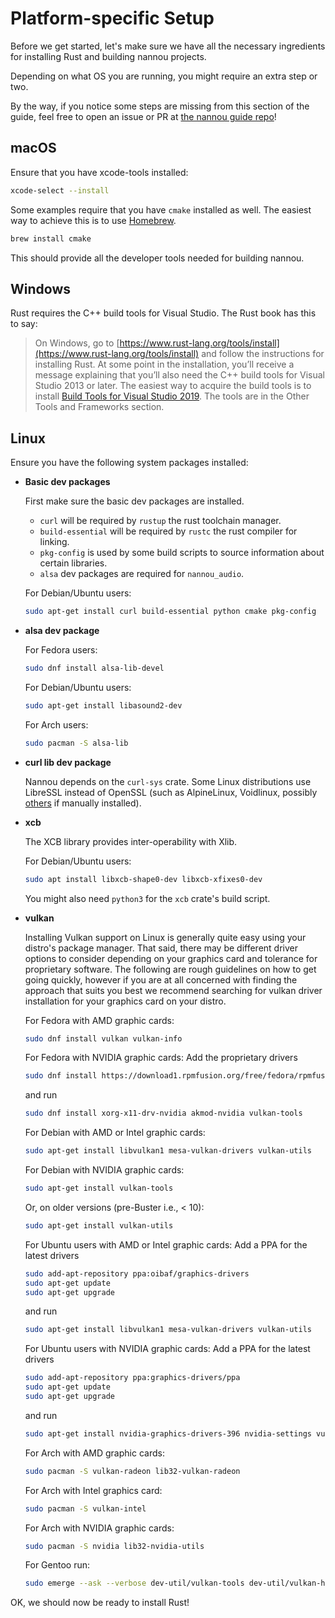 # Platform-specific Setup

Before we get started, let's make sure we have all the necessary ingredients for
installing Rust and building nannou projects.

Depending on what OS you are running, you might require an extra step or two.

By the way, if you notice some steps are missing from this section of the guide,
feel free to open an issue or PR at [the nannou guide
repo](https://github.com/nannou-org/guide)!

## macOS

Ensure that you have xcode-tools installed:

```bash
xcode-select --install
```

Some examples require that you have `cmake` installed as well. The easiest way to achieve this is to use [Homebrew](https://brew.sh).

```bash
brew install cmake
```

This should provide all the developer tools needed for building nannou.

## Windows

Rust requires the C++ build tools for Visual Studio. The Rust book has this to
say:

> On Windows, go to
> [https://www.rust-lang.org/tools/install](https://www.rust-lang.org/tools/install)
> and follow the instructions for installing Rust. At some point in the
> installation, you’ll receive a message explaining that you’ll also need the
> C++ build tools for Visual Studio 2013 or later. The easiest way to acquire
> the build tools is to install [Build Tools for Visual Studio
> 2019](https://www.visualstudio.com/downloads/#build-tools-for-visual-studio-2019).
> The tools are in the Other Tools and Frameworks section.

## Linux

Ensure you have the following system packages installed:

- **Basic dev packages**

  First make sure the basic dev packages are installed.
  - `curl` will be required by `rustup` the rust toolchain manager.
  - `build-essential` will be required by `rustc` the rust compiler for linking.
  - `pkg-config` is used by some build scripts to source information about
    certain libraries.
  - `alsa` dev packages are required for `nannou_audio`.

  For Debian/Ubuntu users:
  ```bash
  sudo apt-get install curl build-essential python cmake pkg-config
  ```

- **alsa dev package**

  For Fedora users:
  ```bash
  sudo dnf install alsa-lib-devel
  ```

  For Debian/Ubuntu users:
  ```bash
  sudo apt-get install libasound2-dev
  ```

  For Arch users:
  ```bash
  sudo pacman -S alsa-lib
  ```

- **curl lib dev package**

  Nannou depends on the `curl-sys` crate. Some Linux distributions use
  LibreSSL instead of OpenSSL (such as AlpineLinux, Voidlinux, possibly
  [others](https://en.wikipedia.org/wiki/LibreSSL#Adoption) if manually
  installed).

- **xcb**

  The XCB library provides inter-operability with Xlib.

  For Debian/Ubuntu users:
  ```bash
  sudo apt install libxcb-shape0-dev libxcb-xfixes0-dev
  ```

  You might also need `python3` for the `xcb` crate's build script.

- **vulkan**

  Installing Vulkan support on Linux is generally quite easy using your
  distro's package manager. That said, there may be different driver
  options to consider depending on your graphics card and tolerance for
  proprietary software. The following are rough guidelines on how to get
  going quickly, however if you are at all concerned with finding the
  approach that suits you best we recommend searching for vulkan driver
  installation for your graphics card on your distro.

  For Fedora with AMD graphic cards:
  ```bash
  sudo dnf install vulkan vulkan-info
  ```

  For Fedora with NVIDIA graphic cards:
  Add the proprietary drivers
  ```bash
  sudo dnf install https://download1.rpmfusion.org/free/fedora/rpmfusion-free-release-$(rpm -E %fedora).noarch.rpm https://download1.rpmfusion.org/nonfree/fedora/rpmfusion-nonfree-release-$(rpm -E %fedora).noarch.rpm
  ```
  and run
  ```bash
  sudo dnf install xorg-x11-drv-nvidia akmod-nvidia vulkan-tools
  ```

  For Debian with AMD or Intel graphic cards:
  ```bash
  sudo apt-get install libvulkan1 mesa-vulkan-drivers vulkan-utils
  ```

  For Debian with NVIDIA graphic cards:
  ```bash
  sudo apt-get install vulkan-tools
  ```

  Or, on older versions (pre-Buster i.e., < 10):
  ```bash
  sudo apt-get install vulkan-utils
  ```

  For Ubuntu users with AMD or Intel graphic cards:
  Add a PPA for the latest drivers
  ```bash
  sudo add-apt-repository ppa:oibaf/graphics-drivers
  sudo apt-get update
  sudo apt-get upgrade
  ```
  and run
  ```bash
  sudo apt-get install libvulkan1 mesa-vulkan-drivers vulkan-utils
  ```

  For Ubuntu users with NVIDIA graphic cards:
  Add a PPA for the latest drivers
  ```bash
  sudo add-apt-repository ppa:graphics-drivers/ppa
  sudo apt-get update
  sudo apt-get upgrade
  ```
  and run
  ```bash
  sudo apt-get install nvidia-graphics-drivers-396 nvidia-settings vulkan vulkan-utils
  ```

  For Arch with AMD graphic cards:
  ```bash
  sudo pacman -S vulkan-radeon lib32-vulkan-radeon
  ```

  For Arch with Intel graphics card:
  ```bash
  sudo pacman -S vulkan-intel
  ```

  For Arch with NVIDIA graphic cards:
  ```bash
  sudo pacman -S nvidia lib32-nvidia-utils
  ```

  For Gentoo run:
  ```bash
  sudo emerge --ask --verbose dev-util/vulkan-tools dev-util/vulkan-headers
  ```

OK, we should now be ready to install Rust!
